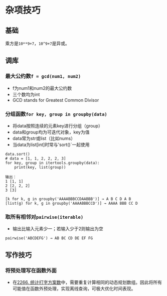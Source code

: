 # 杂项技巧

## 基础

乘方是`10**9+7`，`10^9+7`是异或。

## 调库

### 最大公约数`f = gcd(num1, num2)`
- f为num1和num2的最大公约数
- 三个数均为int
- GCD stands for Greatest Common Divisor


### **分组函数`for key, group in groupby(data)`**
- 将data按照连续的元素key进行分组（group）
- data和group均为可迭代对象，key为值
- data常为str或list（比如nums）
- 当data为list[int]时常与'sort()`一起使用
```
data.sort()
# data = [1, 1, 2, 2, 2, 3]
for key, group in itertools.groupby(data):
    print(key, list(group))

输出：
1 [1, 1]
2 [2, 2, 2]
3 [3]

[k for k, g in groupby('AAAABBBCCDAABBB')] → A B C D A B
[list(g) for k, g in groupby('AAAABBBCCD')] → AAAA BBB CC D
```

### 取所有相邻对`pairwise(iterable)`
- 输出比输入元素少一；若输入少于2则输出为空
```
pairwise('ABCDEFG') → AB BC CD DE EF FG
```


## 写作技巧

### 将预处理写在函数外面
- 在[2266. 统计打字方案数](https://leetcode.cn/problems/count-number-of-texts/)中，需要重复计算相同的动态规划数组。因此将所有可能值在函数外预处理，实现离线查询，可极大优化时间表现。
